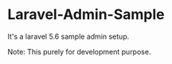 # Laravel-Admin-Sample
It's a laravel 5.6 sample admin setup.

Note: This purely for development purpose.
